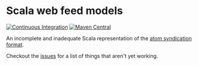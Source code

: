 # Scala web feed models

[![Continuous Integration](https://github.com/tmccarthy/scala-web-feed-models/actions/workflows/ci.yml/badge.svg)](https://github.com/tmccarthy/scala-web-feed-models/actions/workflows/ci.yml)
[![Maven Central](https://img.shields.io/maven-central/v/au.id.tmm.scala-web-feed-models/scala-web-feed-models-atom_2.13.svg)](https://repo.maven.apache.org/maven2/au/id/tmm/scala-web-feed-models/scala-web-feed-models-atom_2.13/)

An incomplete and inadequate Scala representation of the [atom syndication format](https://validator.w3.org/feed/docs/rfc4287.html).

Checkout the [issues](https://github.com/tmccarthy/scala-web-feed-models/issues) for a list of things that aren't yet working.